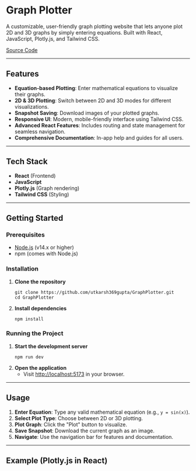 # Graph Plotter

A customizable, user-friendly graph plotting website that lets anyone plot 2D and 3D graphs by simply entering equations. Built with React, JavaScript, Plotly.js, and Tailwind CSS.

[Source Code](https://github.com/utkarsh369gupta/GraphPlotter.git)

---

## Features

- **Equation-based Plotting**: Enter mathematical equations to visualize their graphs.
- **2D & 3D Plotting**: Switch between 2D and 3D modes for different visualizations.
- **Snapshot Saving**: Download images of your plotted graphs.
- **Responsive UI**: Modern, mobile-friendly interface using Tailwind CSS.
- **Advanced React Features**: Includes routing and state management for seamless navigation.
- **Comprehensive Documentation**: In-app help and guides for all users.

---

## Tech Stack

- **React** (Frontend)
- **JavaScript**
- **Plotly.js** (Graph rendering)
- **Tailwind CSS** (Styling)

---

## Getting Started

### Prerequisites

- [Node.js](https://nodejs.org/) (v14.x or higher)
- npm (comes with Node.js)

### Installation

1. **Clone the repository**
    ```
    git clone https://github.com/utkarsh369gupta/GraphPlotter.git
    cd GraphPlotter
    ```

2. **Install dependencies**
    ```
    npm install
    ```

### Running the Project

1. **Start the development server**
    ```
    npm run dev
    ```
2. **Open the application**
    - Visit [http://localhost:5173](http://localhost:5173) in your browser.

---

## Usage

1. **Enter Equation**: Type any valid mathematical equation (e.g., `y = sin(x)`).
2. **Select Plot Type**: Choose between 2D or 3D plotting.
3. **Plot Graph**: Click the "Plot" button to visualize.
4. **Save Snapshot**: Download the current graph as an image.
5. **Navigate**: Use the navigation bar for features and documentation.

---

## Example (Plotly.js in React)

